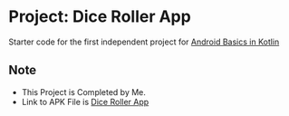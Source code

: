 Project: Dice Roller App
==================================

Starter code for the first independent project for [Android Basics in Kotlin](https://developer.android.com/courses/android-basics-kotlin/course)

Note
----

- This Project is Completed by Me.
- Link to APK File is [Dice Roller App](https://github.com/noobshubham/diceroller/releases/download/v1.0/diceroller.apk)